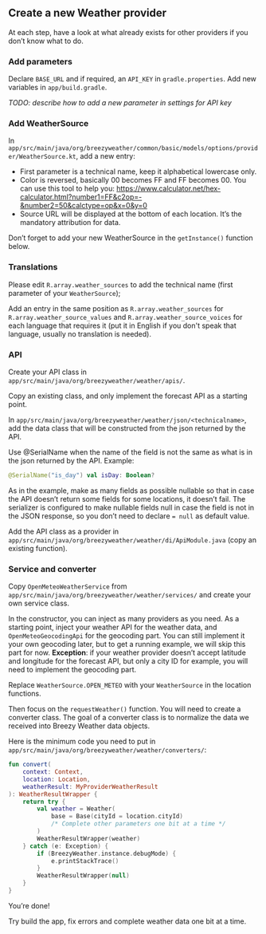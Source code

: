 ## Create a new Weather provider

At each step, have a look at what already exists for other providers if you don’t know what to do.

### Add parameters

Declare `BASE_URL` and if required, an `API_KEY` in `gradle.properties`.
Add new variables in `app/build.gradle`.

*TODO: describe how to add a new parameter in settings for API key*


### Add WeatherSource
In `app/src/main/java/org/breezyweather/common/basic/models/options/provider/WeatherSource.kt`, add a new entry:
- First parameter is a technical name, keep it alphabetical lowercase only.
- Color is reversed, basically 00 becomes FF and FF becomes 00. You can use this tool to help you: https://www.calculator.net/hex-calculator.html?number1=FF&c2op=-&number2=50&calctype=op&x=0&y=0
- Source URL will be displayed at the bottom of each location. It’s the mandatory attribution for data.

Don’t forget to add your new WeatherSource in the `getInstance()` function below.


### Translations
Please edit `R.array.weather_sources` to add the technical name (first parameter of your `WeatherSource`);

Add an entry in the same position as `R.array.weather_sources` for `R.array.weather_source_values` and `R.array.weather_source_voices` for each language that requires it (put it in English if you don't speak that language, usually no translation is needed).


### API
Create your API class in `app/src/main/java/org/breezyweather/weather/apis/`.

Copy an existing class, and only implement the forecast API as a starting point.

In `app/src/main/java/org/breezyweather/weather/json/<technicalname>`, add the data class that will be constructed from the json returned by the API.

Use @SerialName when the name of the field is not the same as what is in the json returned by the API.
Example:
```kotlin
@SerialName("is_day") val isDay: Boolean?
```

As in the example, make as many fields as possible nullable so that in case the API doesn’t return some fields for some locations, it doesn’t fail. The serializer is configured to make nullable fields null in case the field is not in the JSON response, so you don’t need to declare `= null` as default value.

Add the API class as a provider in `app/src/main/java/org/breezyweather/weather/di/ApiModule.java` (copy an existing function).


### Service and converter
Copy `OpenMeteoWeatherService` from `app/src/main/java/org/breezyweather/weather/services/` and create your own service class.

In the constructor, you can inject as many providers as you need.
As a starting point, inject your weather API for the weather data, and `OpenMeteoGeocodingApi` for the geocoding part.
You can still implement it your own geocoding later, but to get a running example, we will skip this part for now.
**Exception**: if your weather provider doesn’t accept latitude and longitude for the forecast API, but only a city ID for example, you will need to implement the geocoding part.

Replace `WeatherSource.OPEN_METEO` with your `WeatherSource` in the location functions.

Then focus on the `requestWeather()` function. You will need to create a converter class.
The goal of a converter class is to normalize the data we received into Breezy Weather data objects.

Here is the minimum code you need to put in `app/src/main/java/org/breezyweather/weather/converters/`:
```kotlin
fun convert(
    context: Context,
    location: Location,
    weatherResult: MyProviderWeatherResult
): WeatherResultWrapper {
    return try {
        val weather = Weather(
            base = Base(cityId = location.cityId)
            /* Complete other parameters one bit at a time */
        )
        WeatherResultWrapper(weather)
    } catch (e: Exception) {
        if (BreezyWeather.instance.debugMode) {
            e.printStackTrace()
        }
        WeatherResultWrapper(null)
    }
}
```

You’re done!

Try build the app, fix errors and complete weather data one bit at a time.
